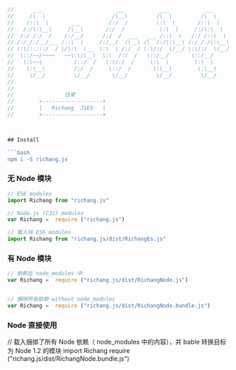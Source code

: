 


``` js
//      ___                       ___           ___           ___           ___           ___
//     /\  \                     /\__\         /\  \         /\  \         /\  \         /\__\
//    /::\  \       ___         /:/  /         \:\  \       /::\  \        \:\  \       /:/ _/_
//   /:/\:\__\     /\__\       /:/  /           \:\  \     /:/\:\  \        \:\  \     /:/ /\  \
//  /:/ /:/  /    /:/__/      /:/  /  ___   ___ /::\  \   /:/ /::\  \   _____\:\  \   /:/ /::\  \
// /:/_/:/__/___ /::\  \     /:/__/  /\__\ /\  /:/\:\__\ /:/_/:/\:\__\ /::::::::\__\ /:/__\/\:\__\
// \:\/:::::/  / \/\:\  \__  \:\  \ /:/  / \:\/:/  \/__/ \:\/:/  \/__/ \:\~~\~~\/__/ \:\  \ /:/  /
//  \::/~~/~~~~   ~~\:\/\__\  \:\  /:/  /   \::/__/       \::/__/       \:\  \        \:\  /:/  /
//   \:\~~\          \::/  /   \:\/:/  /     \:\  \        \:\  \        \:\  \        \:\/:/  /
//    \:\__\         /:/  /     \::/  /       \:\__\        \:\__\        \:\__\        \::/  /
//     \/__/         \/__/       \/__/         \/__/         \/__/         \/__/         \/__/
//
//
//                日常
//        +-------------------+
//        |   Richang  JSEX   |
//        +-------------------+



## Install

```bash
npm i -S richang.js
```

### 无 Node 模块
```js
// ES6 modules
import Richang from "richang.js"

// Node.js (CJS) modules
var Richang =  require ("richang.js")

// 载入纯 ES6 modules
import Richang from "richang.js/dist/RichangEs.js"

```

### 有 Node 模块
```js
// 依赖在 node_modules 中
var Richang =  require ("richang.js/dist/RichangNode.js")


// 捆绑所有依赖 without node_modules
var Richang =  require ("richang.js/dist/RichangNode.bundle.js")
```

### Node 直接使用





// 载入捆绑了所有 Node 依赖（ node_modules 中的内容），并 bable 转换目标为 Node 1.2 的模块
import Richang require ("richang.js/dist/RichangNode.bundle.js")






```
